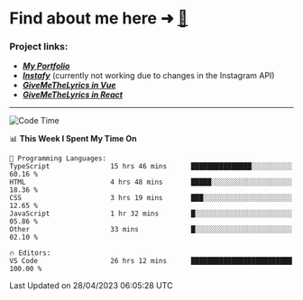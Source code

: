 # Find about me here ➜ [🧑](https://pauabella.dev)

### Project links:
- ***[My Portfolio](https://pauabella.dev)***
- ***[Instafy](https://instafy.me)*** (currently not working due to changes in the Instagram API)
- ***[GiveMeTheLyrics in Vue](https://lyrics.pauabella.dev)***
- ***[GiveMeTheLyrics in React](https://pauabella.dev/GiveMeTheLyrics)***

---
<!--START_SECTION:waka-->
![Code Time](http://img.shields.io/badge/Code%20Time-2%2C120%20hrs%2039%20mins-blue)

📊 **This Week I Spent My Time On** 

```text
💬 Programming Languages: 
TypeScript               15 hrs 46 mins      ███████████████░░░░░░░░░░   60.16 % 
HTML                     4 hrs 48 mins       █████░░░░░░░░░░░░░░░░░░░░   18.36 % 
CSS                      3 hrs 19 mins       ███░░░░░░░░░░░░░░░░░░░░░░   12.65 % 
JavaScript               1 hr 32 mins        █░░░░░░░░░░░░░░░░░░░░░░░░   05.86 % 
Other                    33 mins             █░░░░░░░░░░░░░░░░░░░░░░░░   02.10 % 

🔥 Editors: 
VS Code                  26 hrs 12 mins      █████████████████████████   100.00 % 
```


 Last Updated on 28/04/2023 06:05:28 UTC
<!--END_SECTION:waka-->
